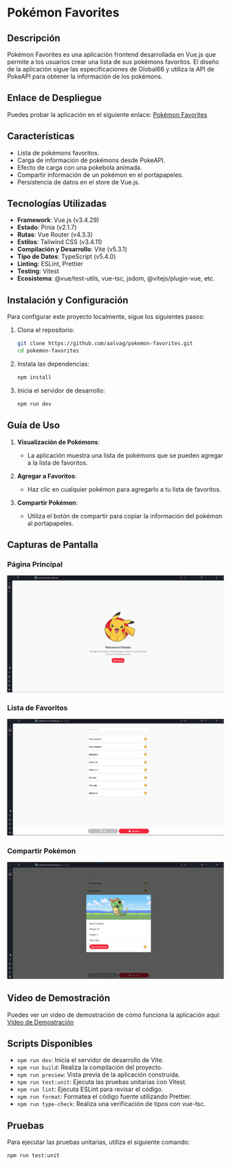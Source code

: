 # Pokémon Favorites

## Descripción

Pokémon Favorites es una aplicación frontend desarrollada en Vue.js que permite a los usuarios crear una lista de sus pokémons favoritos. El diseño de la aplicación sigue las especificaciones de Global66 y utiliza la API de PokeAPI para obtener la información de los pokémons.

## Enlace de Despliegue

Puedes probar la aplicación en el siguiente enlace: [Pokémon Favorites](https://pokedex-favorites.netlify.app/)

## Características

- Lista de pokémons favoritos.
- Carga de información de pokémons desde PokeAPI.
- Efecto de carga con una pokebola animada.
- Compartir información de un pokémon en el portapapeles.
- Persistencia de datos en el store de Vue.js.

## Tecnologías Utilizadas

- **Framework**: Vue.js (v3.4.29)
- **Estado**: Pinia (v2.1.7)
- **Rutas**: Vue Router (v4.3.3)
- **Estilos**: Tailwind CSS (v3.4.11)
- **Compilación y Desarrollo**: Vite (v5.3.1)
- **Tipo de Datos**: TypeScript (v5.4.0)
- **Linting**: ESLint, Prettier
- **Testing**: Vitest
- **Ecosistema**: @vue/test-utils, vue-tsc, jsdom, @vitejs/plugin-vue, etc.

## Instalación y Configuración

Para configurar este proyecto localmente, sigue los siguientes pasos:

1. Clona el repositorio:
    ```bash
    git clone https://github.com/aalvag/pokemon-favorites.git
    cd pokemon-favorites
    ```

2. Instala las dependencias:
    ```bash
    npm install
    ```
    
3. Inicia el servidor de desarrollo:
    ```bash
    npm run dev
    ```

## Guía de Uso

1. **Visualización de Pokémons**:
    - La aplicación muestra una lista de pokémons que se pueden agregar a la lista de favoritos.
    
2. **Agregar a Favoritos**:
    - Haz clic en cualquier pokémon para agregarlo a tu lista de favoritos.
    
3. **Compartir Pokémon**:
    - Utiliza el botón de compartir para copiar la información del pokémon al portapapeles.

## Capturas de Pantalla

### Página Principal
<!-- public/pagina-principal.png -->
![Principal](./src/assets/images/pagina-principal.png)


### Lista de Favoritos

![Lista de Favoritos](./src/assets/images/favorites-screen.png)

### Compartir Pokémon

![Compartir](./src/assets/images/share-screen.png)

## Video de Demostración

Puedes ver un video de demostración de cómo funciona la aplicación aquí: [Video de Demostración](https://url-a-tu-video.com)

## Scripts Disponibles

- `npm run dev`: Inicia el servidor de desarrollo de Vite.
- `npm run build`: Realiza la compilación del proyecto.
- `npm run preview`: Vista previa de la aplicación construida.
- `npm run test:unit`: Ejecuta las pruebas unitarias con Vitest.
- `npm run lint`: Ejecuta ESLint para revisar el código.
- `npm run format`: Formatea el código fuente utilizando Prettier.
- `npm run type-check`: Realiza una verificación de tipos con vue-tsc.

## Pruebas

Para ejecutar las pruebas unitarias, utiliza el siguiente comando:

```bash
npm run test:unit
